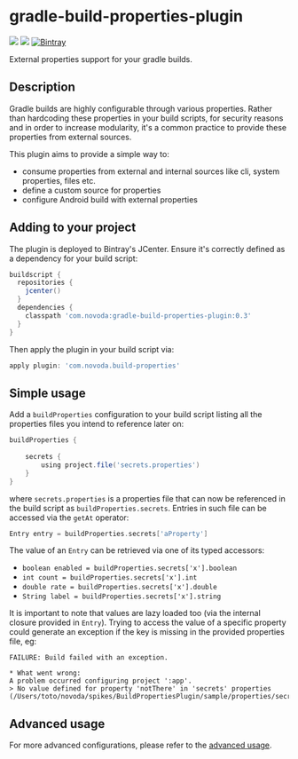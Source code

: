 # gradle-build-properties-plugin
[![](https://ci.novoda.com/buildStatus/icon?job=gradle-build-properties-plugin)](https://ci.novoda.com/job/gradle-build-properties-plugin/lastSuccessfulBuild/console) [![](https://img.shields.io/badge/License-Apache%202.0-lightgrey.svg)](LICENSE.txt) [![Bintray](https://api.bintray.com/packages/novoda/maven/gradle-build-properties-plugin/images/download.svg) ](https://bintray.com/novoda/maven/gradle-build-properties-plugin/_latestVersion)

External properties support for your gradle builds.

## Description

Gradle builds are highly configurable through various properties. Rather than hardcoding these
properties in your build scripts, for security reasons and in order to increase modularity, it's a
common practice to provide these properties from external sources. 

This plugin aims to provide a simple way to:
- consume properties from external and internal sources like cli, system properties, files etc.
- define a custom source for properties
- configure Android build with external properties 

## Adding to your project

The plugin is deployed to Bintray's JCenter. Ensure it's correctly defined
as a dependency for your build script:

```gradle
buildscript {
  repositories {
    jcenter()
  }
  dependencies {
    classpath 'com.novoda:gradle-build-properties-plugin:0.3'
  }
}
```
Then apply the plugin in your build script via:
```gradle
apply plugin: 'com.novoda.build-properties'
```

## Simple usage
Add a `buildProperties` configuration to your build script listing
all the properties files you intend to reference later on:
```gradle
buildProperties {
    
    secrets {
        using project.file('secrets.properties')
    }
}
```
where `secrets.properties` is a properties file that can now be referenced
in the build script as `buildProperties.secrets`. Entries in such file can be
accessed via the `getAt` operator:
```gradle
Entry entry = buildProperties.secrets['aProperty']
```

The value of an `Entry` can be retrieved via one of its typed accessors:

- `boolean enabled = buildProperties.secrets['x'].boolean`
- `int count = buildProperties.secrets['x'].int`
- `double rate = buildProperties.secrets['x'].double`
- `String label = buildProperties.secrets['x'].string`

It is important to note that values are lazy loaded too (via the internal closure provided in `Entry`).
Trying to access the value of a specific property could generate an exception if the key is missing in the provided properties file, eg:
```
FAILURE: Build failed with an exception.

* What went wrong:
A problem occurred configuring project ':app'.
> No value defined for property 'notThere' in 'secrets' properties (/Users/toto/novoda/spikes/BuildPropertiesPlugin/sample/properties/secrets.properties)

```

## Advanced usage

For more advanced configurations, please refer to the [advanced usage](docs/advanced-usage.md).
